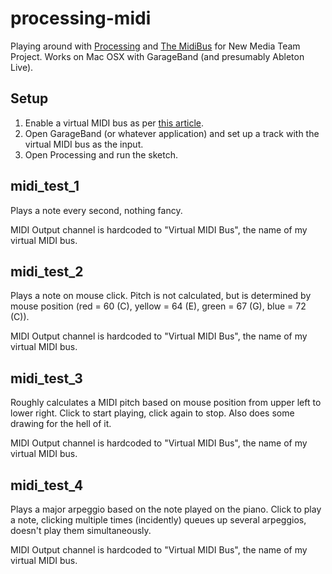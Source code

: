 processing-midi
===============

Playing around with [Processing](http://www.processing.org/) and [The MidiBus](http://www.smallbutdigital.com/themidibus.php) for New Media Team Project. Works on Mac OSX with GarageBand (and presumably Ableton Live).

Setup
-----

1) Enable a virtual MIDI bus as per [this article](https://www.ableton.com/en/articles/using-virtual-MIDI-buses-live/).    
2) Open GarageBand (or whatever application) and set up a track with the virtual MIDI bus as the input.    
3) Open Processing and run the sketch.    

midi_test_1
-----------

Plays a note every second, nothing fancy.

MIDI Output channel is hardcoded to "Virtual MIDI Bus", the name of my virtual MIDI bus.

midi_test_2
-----------

Plays a note on mouse click. Pitch is not calculated, but is determined by mouse position (red = 60 (C), yellow = 64 (E), green = 67 (G), blue = 72 (C)).

MIDI Output channel is hardcoded to "Virtual MIDI Bus", the name of my virtual MIDI bus.

midi_test_3
-----------

Roughly calculates a MIDI pitch based on mouse position from upper left to lower right. Click to start playing, click again to stop. Also does some drawing for the hell of it.

MIDI Output channel is hardcoded to "Virtual MIDI Bus", the name of my virtual MIDI bus.

midi_test_4
-----------

Plays a major arpeggio based on the note played on the piano. Click to play a note, clicking multiple times (incidently) queues up several arpeggios, doesn't play them simultaneously. 

MIDI Output channel is hardcoded to "Virtual MIDI Bus", the name of my virtual MIDI bus.



